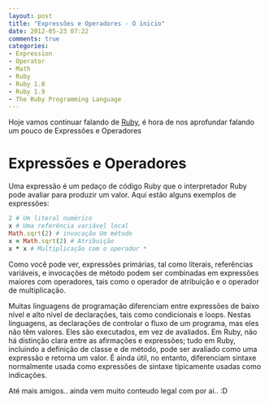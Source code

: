 ```yaml
---
layout: post
title: "Expressões e Operadores - O inicio"
date: 2012-05-23 07:22
comments: true
categories: 
- Expression
- Operator
- Math
- Ruby
- Ruby 1.8
- Ruby 1.9
- The Ruby Programming Language
---
```


<p>Hoje vamos continuar falando de <a href="http://www.ruby-doc.org/core-1.9.2/">Ruby</a>, é hora de nos aprofundar falando um pouco de Expressões e Operadores</p>

<h1>Expressões e Operadores</h1>

Uma expressão é um pedaço de código Ruby que o interpretador Ruby pode avaliar para produzir um valor. Aqui estão alguns exemplos 
de expressões:
<!-- more -->
```ruby Expressões
2 # Um literal numérico
x # Uma referência variável local
Math.sqrt(2) # invocação Um método
x = Math.sqrt(2) # Atribuição
x * x # Multiplicação com o operador *
```
Como você pode ver, expressões primárias, tal como literais, referências variáveis, e invocações de método podem ser combinadas em
expressões maiores com operadores, tais como o operador de atribuição e o operador de multiplicação.

Muitas linguagens de programação diferenciam entre expressões de baixo nível e alto nível de declarações, tais como condicionais e loops.
Nestas linguagens, as declarações de controlar o fluxo de um programa, mas eles não têm valores. Eles são executados, em vez de avaliados.
Em Ruby, não há distinção clara entre as afirmações e expressões; tudo em Ruby, incluindo a definição de classe e de método, pode ser 
avaliado como uma expressão e retorna um valor. É ainda útil, no entanto, diferenciam sintaxe normalmente usada como expressões de sintaxe
tipicamente usadas ​​como indicações.

Até mais amigos.. ainda vem muito conteudo legal com por ai.. :D